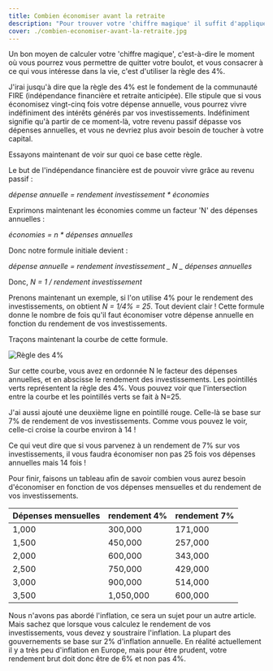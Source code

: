 ```yaml
---
title: Combien économiser avant la retraite
description: "Pour trouver votre 'chiffre magique' il suffit d'appliquer la règles des 4%."
cover: ./combien-economiser-avant-la-retraite.jpg
---
```


Un bon moyen de calculer votre 'chiffre magique', c'est-à-dire le moment où vous pourrez vous permettre de quitter votre boulot, et vous consacrer à ce qui vous intéresse dans la vie, c'est d'utiliser la règle des 4%.

J'irai jusqu'à dire que la règle des 4% est le fondement de la communauté FIRE (indépendance financière et retraite anticipée). Elle stipule que si vous économisez vingt-cinq fois votre dépense annuelle, vous pourrez vivre indéfiniment des intérêts générés par vos investissements. Indéfiniment signifie qu'à partir de ce moment-là, votre revenu passif dépasse vos dépenses annuelles, et vous ne devriez plus avoir besoin de toucher à votre capital.

Essayons maintenant de voir sur quoi ce base cette règle.

Le but de l'indépendance financière est de pouvoir vivre grâce au revenu passif :

*dépense annuelle = rendement investissement * économies*

Exprimons maintenant les économies comme un facteur 'N' des dépenses annuelles :

*économies = n * dépenses annuelles*

Donc notre formule initiale devient :

*dépense annuelle = rendement investissement _ N _ dépenses annuelles*

Donc, *N = 1 / rendement investissement*

Prenons maintenant un exemple, si l'on utilise 4% pour le rendement des investissements, on obtient *N = 1/4% = 25*. Tout devient clair ! Cette formule donne le nombre de fois qu'il faut économiser votre dépense annuelle en fonction du rendement de vos investissements.

Traçons maintenant la courbe de cette formule.

![Règle des 4%](./regle_des_4_pourcent.png)

Sur cette courbe, vous avez en ordonnée N le facteur des dépenses annuelles, et en abscisse le rendement des investissements. Les pointillés verts représentent la règle des 4%. Vous pouvez voir que l'intersection entre la courbe et les pointillés verts se fait à N=25.

J'ai aussi ajouté une deuxième ligne en pointillé rouge. Celle-là se base sur 7% de rendement de vos investissements. Comme vous pouvez le voir, celle-ci croise la courbe environ à 14 !

Ce qui veut dire que si vous parvenez à un rendement de 7% sur vos investissements, il vous faudra économiser non pas 25 fois vos dépenses annuelles mais 14 fois !

Pour finir, faisons un tableau afin de savoir combien vous aurez besoin d'économiser en fonction de vos dépenses mensuelles et du rendement de vos investissements.

| Dépenses mensuelles | rendement 4% | rendement 7% |
| :----------------- | :----------- | :----------- |
| 1,000              | 300,000      | 171,000      |
| 1,500              | 450,000      | 257,000      |
| 2,000              | 600,000      | 343,000      |
| 2,500              | 750,000      | 429,000      |
| 3,000              | 900,000      | 514,000      |
| 3,500              | 1,050,000    | 600,000      |

Nous n'avons pas abordé l'inflation, ce sera un sujet pour un autre article. Mais sachez que lorsque vous calculez le rendement de vos investissements, vous devez y soustraire l'inflation. La plupart des gouvernements se base sur 2% d'inflation annuelle. En réalité actuellement il y a très peu d'inflation en Europe, mais pour être prudent, votre rendement brut doit donc être de 6% et non pas 4%.